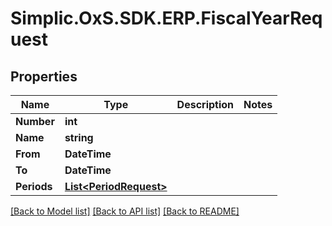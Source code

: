 # Simplic.OxS.SDK.ERP.FiscalYearRequest

## Properties

Name | Type | Description | Notes
------------ | ------------- | ------------- | -------------
**Number** | **int** |  | 
**Name** | **string** |  | 
**From** | **DateTime** |  | 
**To** | **DateTime** |  | 
**Periods** | [**List&lt;PeriodRequest&gt;**](PeriodRequest.md) |  | 

[[Back to Model list]](../README.md#documentation-for-models) [[Back to API list]](../README.md#documentation-for-api-endpoints) [[Back to README]](../README.md)

